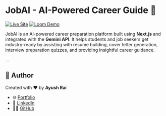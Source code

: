 # JobAI - AI-Powered Career Guide 🚀

[![Live Site](https://img.shields.io/badge/Live%20Site-job--ai--5ojy.vercel.app-brightgreen)](https://job-ai-5ojy.vercel.app/)
[![Loom Demo](https://img.shields.io/badge/Demo-Video-blue)](https://www.loom.com/share/556fa512e4a042e0937e34d553109156?sid=59165818-8f19-49b1-885a-8411a65b24dd)

JobAI is an AI-powered career preparation platform built using **Next.js** and integrated with the **Gemini API**. It helps students and job seekers get industry-ready by assisting with resume building, cover letter generation, interview preparation quizzes, and providing insightful career guidance.

...

## 👤 Author

Created with ❤️ by **Ayush Rai**

- 🌐 [Portfolio](https://ayushrai-jan-2004.netlify.app/)
- 💼 [LinkedIn](https://linkedin.com/in/ayush-rai-7109202b6)
- 🧑‍💻 [GitHub](https://github.com/ayush123-bit)
